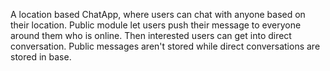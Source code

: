 A location based ChatApp, where users can chat with anyone based on their location. Public module let users push their message to everyone around them who is online. Then interested users can get into direct  conversation. Public messages aren't stored while direct  conversations are stored in base.
